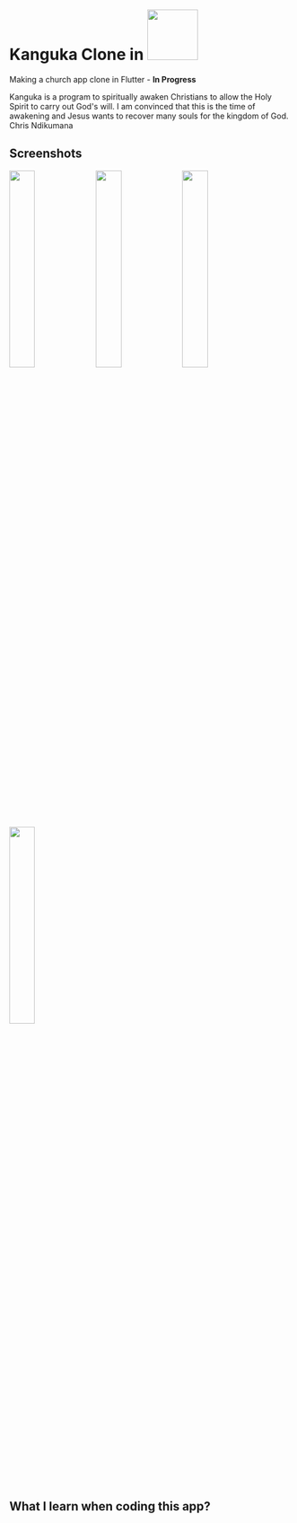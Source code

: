 # Kanguka Clone in <img src='https://flutter.dev/assets/flutter-lockup-c13da9c9303e26b8d5fc208d2a1fa20c1ef47eb021ecadf27046dea04c0cebf6.png' width='90'>

Making a church app clone in Flutter - **In Progress**

Kanguka is a program to spiritually awaken Christians to allow the Holy Spirit to carry out God's will. I am convinced that this is the time of awakening and Jesus wants to recover many souls for the kingdom of God. Chris Ndikumana

## Screenshots

<img src='https://image.winudf.com/v2/image1/Y29tLmthbmd1a2EubmF0aXZlX3NjcmVlbl8xXzE1NTM1MTI5MTVfMDA3/screen-1.jpg?fakeurl=1&type=.jpg' align='left' width='30%'>
<img src='https://image.winudf.com/v2/image1/Y29tLmthbmd1a2EubmF0aXZlX3NjcmVlbl8yXzE1NTM1MTI5MTZfMDY1/screen-2.jpg?fakeurl=1&type=.jpg' align='left' width='30%'>
<img src='https://image.winudf.com/v2/image1/Y29tLmthbmd1a2EubmF0aXZlX3NjcmVlbl8zXzE1NTM1MTI5MTZfMDA4/screen-3.jpg?fakeurl=1&type=.jpg' width='30%'>

<img src='https://image.winudf.com/v2/image1/Y29tLmthbmd1a2EubmF0aXZlX3NjcmVlbl81XzE1NTM1MTI5MTdfMDk0/screen-5.jpg?fakeurl=1&type=.jpg' width='30%'>

## What I learn when coding this app?

